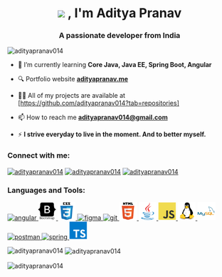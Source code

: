 <h1 align="center"><img width="6%"src="https://cdn-icons-png.flaticon.com/512/4456/4456155.png"> , I'm Aditya Pranav</h1>
<h3 align="center">A passionate developer from India</h3>

<p align="left"> <img src="https://komarev.com/ghpvc/?username=adityapranav014&label=Profile%20views&color=0e75b6&style=flat" alt="adityapranav014" /> </p>


 <!--- <img align="right" alt="Coding" width="30%" src="https://media.giphy.com/media/EOmYN5kVP3W2Lyn6dx/giphy.gif"> --->


- 🌱 I’m currently learning **Core Java, Java EE, Spring Boot, Angular**

- 🔍 Portfolio website **<a href="https://adityapranav.me/" target="_blank" alt="adityapranav.me" height="30" width="40" />adityapranav.me</a>**

- 👨‍💻 All of my projects are available at [https://github.com/adityapranav014?tab=repositories]

- 📫 How to reach me **adityapranav014@gmail.com**

 <!--- 📄 Know about my experiences [https://drive.google.com/file/d/1eCD92BGrHpInx_PKf2EXfLG7aVMX2pkW/view?usp=sharing] (https://drive.google.com/file/d/1eCD92BGrHpInx_PKf2EXfLG7aVMX2pkW/view?usp=sharing)  --->

- ⚡ **I strive everyday to live in the moment. And to better myself.**

<h3 align="left">Connect with me:</h3>
<p align="left">
<a href="https://linkedin.com/in/adityapranav014" target="blank"><img align="center" src="https://raw.githubusercontent.com/rahuldkjain/github-profile-readme-generator/master/src/images/icons/Social/linked-in-alt.svg" alt="adityapranav014" height="30" width="40" /></a>
<a href="https://www.behance.net/adityapranav014" target="blank"><img align="center" src="https://raw.githubusercontent.com/rahuldkjain/github-profile-readme-generator/master/src/images/icons/Social/behance.svg" alt="adityapranav014" height="30" width="40" /></a>
<a href="https://www.hackerrank.com/adityapranav014" target="blank"><img align="center" src="https://raw.githubusercontent.com/rahuldkjain/github-profile-readme-generator/master/src/images/icons/Social/hackerrank.svg" alt="adityapranav014" height="30" width="40" /></a>
</p>

<h3 align="left">Languages and Tools:</h3>
<p align="left"> <a href="https://angular.io" target="_blank" rel="noreferrer"> <img src="https://angular.io/assets/images/logos/angular/angular.svg" alt="angular" width="40" height="40"/> </a> <a href="https://getbootstrap.com" target="_blank" rel="noreferrer"> <img src="https://raw.githubusercontent.com/devicons/devicon/master/icons/bootstrap/bootstrap-plain-wordmark.svg" alt="bootstrap" width="40" height="40"/> </a> <a href="https://www.w3schools.com/css/" target="_blank" rel="noreferrer"> <img src="https://raw.githubusercontent.com/devicons/devicon/master/icons/css3/css3-original-wordmark.svg" alt="css3" width="40" height="40"/> </a> <a href="https://www.figma.com/" target="_blank" rel="noreferrer"> <img src="https://www.vectorlogo.zone/logos/figma/figma-icon.svg" alt="figma" width="40" height="40"/> </a> <a href="https://git-scm.com/" target="_blank" rel="noreferrer"> <img src="https://www.vectorlogo.zone/logos/git-scm/git-scm-icon.svg" alt="git" width="40" height="40"/> </a> <a href="https://www.w3.org/html/" target="_blank" rel="noreferrer"> <img src="https://raw.githubusercontent.com/devicons/devicon/master/icons/html5/html5-original-wordmark.svg" alt="html5" width="40" height="40"/> </a> <a href="https://www.java.com" target="_blank" rel="noreferrer"> <img src="https://raw.githubusercontent.com/devicons/devicon/master/icons/java/java-original.svg" alt="java" width="40" height="40"/> </a> <a href="https://developer.mozilla.org/en-US/docs/Web/JavaScript" target="_blank" rel="noreferrer"> <img src="https://raw.githubusercontent.com/devicons/devicon/master/icons/javascript/javascript-original.svg" alt="javascript" width="40" height="40"/> </a> <a href="https://www.linux.org/" target="_blank" rel="noreferrer"> <img src="https://raw.githubusercontent.com/devicons/devicon/master/icons/linux/linux-original.svg" alt="linux" width="40" height="40"/> </a> <a href="https://www.mysql.com/" target="_blank" rel="noreferrer"> <img src="https://raw.githubusercontent.com/devicons/devicon/master/icons/mysql/mysql-original-wordmark.svg" alt="mysql" width="40" height="40"/> </a> <a href="https://postman.com" target="_blank" rel="noreferrer"> <img src="https://www.vectorlogo.zone/logos/getpostman/getpostman-icon.svg" alt="postman" width="40" height="40"/> </a> <a href="https://spring.io/" target="_blank" rel="noreferrer"> <img src="https://www.vectorlogo.zone/logos/springio/springio-icon.svg" alt="spring" width="40" height="40"/> </a> <a href="https://www.typescriptlang.org/" target="_blank" rel="noreferrer"> <img src="https://raw.githubusercontent.com/devicons/devicon/master/icons/typescript/typescript-original.svg" alt="typescript" width="40" height="40"/> </a> </p>

<p><img align="left" src="https://github-readme-stats.vercel.app/api/top-langs?username=adityapranav014&show_icons=true&locale=en&layout=compact" alt="adityapranav014" /></p>

<p>&nbsp;<img align="center" src="https://github-readme-stats.vercel.app/api?username=adityapranav014&show_icons=true&locale=en" alt="adityapranav014" /></p>

<p><img align="center" src="https://github-readme-streak-stats.herokuapp.com/?user=adityapranav014&" alt="adityapranav014" /></p>
